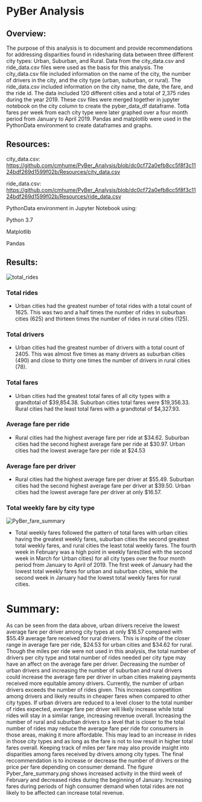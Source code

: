 # PyBer Analysis


## Overview:


The purpose of this analysis is to document and provide recommendations for addressing disparities found in ridesharing data between three different city types: Urban, Suburban, and Rural. Data from the city_data.csv and ride_data.csv files were used as the basis for this analysis.  The city_data.csv file included information on the name of the city, the number of drivers in the city, and the city type (urban, suburban, or rural).  The ride_data.csv included information on the city name, the date, the fare, and the ride id.  The data included 120 different cities and a total of 2,375 rides during the year 2019.  These csv files were merged together in jupyter notebook on the city column to create the pyber_data_df dataframe.  Totla fares per week from each city type were later graphed over a four month period from January to April 2019. Pandas and matplotlib were used in the PythonData environment to create dataframes and graphs.

## Resources:


city_data.csv: https://github.com/cmhume/PyBer_Analysis/blob/dc0cf72a0efb8cc5f8f3c1124bdf269d1599f02b/Resources/city_data.csv


ride_data.csv: https://github.com/cmhume/PyBer_Analysis/blob/dc0cf72a0efb8cc5f8f3c1124bdf269d1599f02b/Resources/ride_data.csv


PythonData environment in Jupyter Notebook using:


Python 3.7


Matplotlib


Pandas


## Results:


![total_rides](https://user-images.githubusercontent.com/78699521/115163692-67dff580-a05f-11eb-8fc7-e5332bfbeef0.png)


### Total rides 

* Urban cities had the greatest number of total rides with a total count of 1625.  This was two and a half times the number of rides in suburban cities (625) and thirteen times the number of rides in rural cities (125).  


### Total drivers 


* Urban cities had the greatest number of drivers with a total count of 2405.  This was almost five times as many drivers as suburban cities (490) and close to thirty one times the number of drivers in rural cities (78). 

### Total fares


* Urban cities had the greatest total fares of all city types with a grandtotal of $39,854.38.  Suburban cities total fares were  $19,356.33.  Rural cities had the least total fares with a grandtotal of $4,327.93.

### Average fare per ride  


* Rural cities had the highest average fare per ride at $34.62.  Suburban cities had the second highest average fare per ride at $30.97.  Urban cities had the lowest average fare per ride at $24.53


### Average fare per driver 


* Rural cities had the highest average fare per driver at $55.49.  Suburban cities had the second highest average fare per driver at $39.50. Urban cities had the lowest average fare per driver at only $16.57.


### Total weekly fare by city type


![PyBer_fare_summary](https://user-images.githubusercontent.com/78699521/115163475-30247e00-a05e-11eb-9dc2-1381c292bf94.png)


* Total weekly fares followed the pattern of total fares with urban cities having the greatest weekly fares, suburban cities the second greatest total weekly fares, and rural cities the least total weekly fares.  The fourth week in February was a high point in weekly fares(tied with the second week in March for Urban cities) for all city types over the four month period from January to April of 2019.  The first week of January had the lowest total weekly fares for urban and suburban cities, while the second week in January had the lowest total weekly fares for rural cities.  


# Summary:

As can be seen from the data above, urban drivers receive the lowest average fare per driver among city types at only $16.57 compared with $55.49 average fare received for rural drivers.  This is inspite of the  closer range in average fare per ride, $24.53 for urban cities and $34.62 for rural.  Though the miles per ride were not used in this analysis, the total number of drivers per city type and total number of rides needed per city type may have an affect on the average fare per driver. Decreasing the number of urban drivers and increasing the number of suburban and rural drivers could increase the average fare per driver in urban cities makeing payments received more equitable amony drivers.  Currently, the number of urban drivers exceeds the number of rides given.  This  increases competition among drivers and likely results in cheaper fares when compared to other city types.  If urban drivers are reduced to a level closer to the total number of rides expected, average fare per driver will likely increase while total rides will stay in a similar range, increasing revenue overall.  Increasing the number of rural and suburban drivers to a level that is closer to the total number of rides may reduce the average fare per ride for consumers in those areas, making it more affordable. This may lead to an increase in rides in those city types and as long as the fare is not to low result in higher total fares overall.  Keeping track of miles per fare may also provide insight into disparities among fares received by drivers among city types.  The final reccommendation is to increase or decrease the number of drivers or the price per fare depending on consumer demand. The figure Pyber_fare_summary.png shows increased activity in the third week of February and decreased rides during the beginning of January.  Increasing fares during periods of high consumer demand when total rides are not likely to be affected can increase total revenue. 



